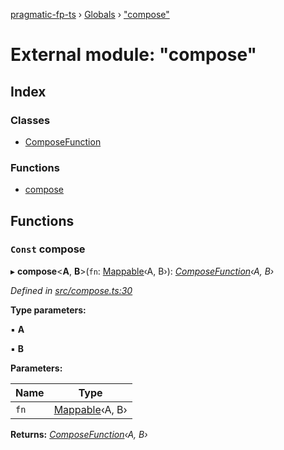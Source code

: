 [pragmatic-fp-ts](../README.md) › [Globals](../globals.md) › ["compose"](_compose_.md)

# External module: "compose"

## Index

### Classes

* [ComposeFunction](../classes/_compose_.composefunction.md)

### Functions

* [compose](_compose_.md#const-compose)

## Functions

### `Const` compose

▸ **compose**<**A**, **B**>(`fn`: [Mappable](_types_.md#mappable)‹A, B›): *[ComposeFunction](../classes/_compose_.composefunction.md)‹A, B›*

*Defined in [src/compose.ts:30](https://github.com/hermann-p/pragmatic-fp-ts/blob/ff16101/src/compose.ts#L30)*

**Type parameters:**

▪ **A**

▪ **B**

**Parameters:**

Name | Type |
------ | ------ |
`fn` | [Mappable](_types_.md#mappable)‹A, B› |

**Returns:** *[ComposeFunction](../classes/_compose_.composefunction.md)‹A, B›*
